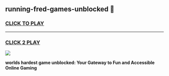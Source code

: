 
## running-fred-games-unblocked 👋
<h3>
<a href="https://premium.freeplayer.one?title=running-fred-games-unblocked&ref=14F">CLICK TO PLAY</a></h3>
<hr>

<h3>
<a href="https://premium.freeplayer.one?title=running-fred-games-unblocked&ref=14F">CLICK 2 PLAY</a>
  
</h3>

<a href="https://premium.freeplayer.one?title=running-fred-games-unblocked&ref=12F/"><img src="https://clearcache.store/games.png"></a>


**worlds hardest game unblocked: Your Gateway to Fun and Accessible Online Gaming**
